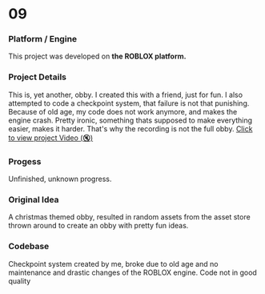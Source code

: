 # 09

### Platform / Engine
This project was developed on **the ROBLOX platform.**

### Project Details
This is, yet another, obby. I created this with a friend, just for fun. I also attempted to code a checkpoint system, that failure is not that punishing. Because of old age, my code does not work anymore, and makes the engine crash. Pretty ironic, something thats supposed to make everything easier, makes it harder. That's why the recording is not the full obby.
[Click to view project Video (🔇)](https://hyper-tech.ch/!videos/SAE/09.mp4)

### Progess
Unfinished, unknown progress.

### Original Idea
A christmas themed obby, resulted in random assets from the asset store thrown around to create an obby with pretty fun ideas.

### Codebase
Checkpoint system created by me, broke due to old age and no maintenance and drastic changes of the ROBLOX engine. Code not in good quality